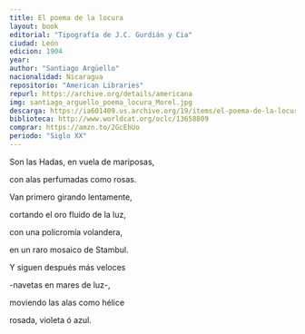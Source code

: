 ```yaml
---
title: El poema de la locura
layout: book
editorial: "Tipografía de J.C. Gurdián y Cia"
ciudad: León
edicion: 1904
year: 
author: "Santiago Argüello"
nacionalidad: Nicaragua
repositorio: "American Libraries"
repurl: https://archive.org/details/americana
img: santiago_arguello_poema_locura_Morel.jpg
descarga: https://ia601409.us.archive.org/19/items/el-poema-de-la-locura-santiago-arguello/El%20poema%20de%20la%20locura%20-%20Santiago%20Arg%C3%BCello.pdf
biblioteca: http://www.worldcat.org/oclc/13658809
comprar: https://amzn.to/2GcEhUo
periodo: "Siglo XX"
---
```

 

Son las Hadas, en vuela de mariposas,
 
con alas perfumadas como rosas.
 
Van primero girando lentamente, 
 
cortando el oro fluido de la luz,
 
con una policromía volandera,
 
en un raro mosaico de Stambul. 
 
Y siguen después más veloces
 
-navetas en mares de luz-,
 
moviendo las alas como hélice
 
rosada, violeta ó azul.
